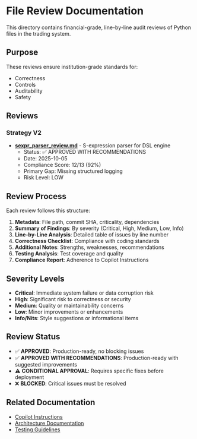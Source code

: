 # File Review Documentation

This directory contains financial-grade, line-by-line audit reviews of Python files in the trading system.

## Purpose

These reviews ensure institution-grade standards for:
- Correctness
- Controls
- Auditability
- Safety

## Reviews

### Strategy V2

- **[sexpr_parser_review.md](./sexpr_parser_review.md)** - S-expression parser for DSL engine
  - Status: ✅ APPROVED WITH RECOMMENDATIONS
  - Date: 2025-10-05
  - Compliance Score: 12/13 (92%)
  - Primary Gap: Missing structured logging
  - Risk Level: LOW

## Review Process

Each review follows this structure:
1. **Metadata**: File path, commit SHA, criticality, dependencies
2. **Summary of Findings**: By severity (Critical, High, Medium, Low, Info)
3. **Line-by-Line Analysis**: Detailed table of issues by line number
4. **Correctness Checklist**: Compliance with coding standards
5. **Additional Notes**: Strengths, weaknesses, recommendations
6. **Testing Analysis**: Test coverage and quality
7. **Compliance Report**: Adherence to Copilot Instructions

## Severity Levels

- **Critical**: Immediate system failure or data corruption risk
- **High**: Significant risk to correctness or security
- **Medium**: Quality or maintainability concerns
- **Low**: Minor improvements or enhancements
- **Info/Nits**: Style suggestions or informational items

## Review Status

- ✅ **APPROVED**: Production-ready, no blocking issues
- ✅ **APPROVED WITH RECOMMENDATIONS**: Production-ready with suggested improvements
- ⚠️ **CONDITIONAL APPROVAL**: Requires specific fixes before deployment
- ❌ **BLOCKED**: Critical issues must be resolved

## Related Documentation

- [Copilot Instructions](../../.github/copilot-instructions.md)
- [Architecture Documentation](../../docs/)
- [Testing Guidelines](../../tests/README.md)
